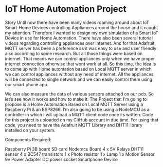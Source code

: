 # IoT Home Automation Project

Story
Until now there have been many videos roaming around about IoT Smart-Home Devices controlling Appliances around the house and it caught my attention. Therefore I wanted to design my own simulation of a Smart IoT Device in use for Home Automation. There have also been several tutorial videos regarding controlling appliances over internet. And for that Adafruit MQTT server has been a preference as it was easy to use and user friendly also according to some research. But all those things were based on internet. That means we can control appliances only when we have proper internet connection otherwise that wont work at all. So this time, the idea is to come up with Home automation based on Local MQTT server in which we can control appliances without any need of internet. All the appliances will be connected to single network and we can easily control them using our smart phone app.

We can also measure the data of various sensors attached on our pcb. So let’s see how it works and how to make it.
The Project that I'm going to propose is a Home Automation Based on Local MQTT Server using a Raspberry Pi & an ESP8266. I’m also going to be using a NodeMCU as a controller in which I will upload a MQTT client code once its written. Code for this project is uploaded on my GitHub account in due time. For using that code, you need to have the Adafruit MQTT Library and DHT11 library installed on your system.


Components Required:

Raspberry Pi 3B board
SD card
Nodemcu Board
4 x 5V Relays
DHT11 sensor
4 x BC547 transistors
1 x Photo resistor
1 x Lamp
1 x Motion Sensor
9v Power Adapter
DC power socket
Smartphone Device


